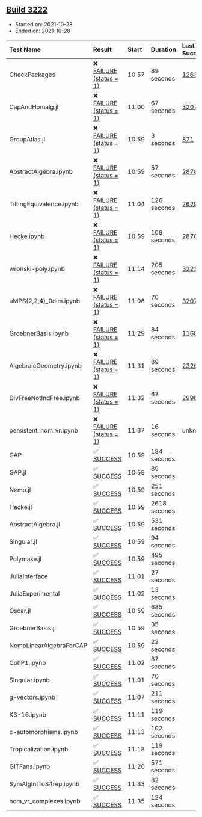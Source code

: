 ## [Build 3222](https://oscarci.mathematik.uni-kl.de/job/oscar-stable/3222/)

* Started on: 2021-10-28
* Ended on: 2021-10-28

| Test Name    | Result | Start | Duration | Last Success | First Failure |
|:-------------|:-------|:------|:---------|:-------------|:--------------|
| CheckPackages | ❌ [FAILURE (status = 1)](https://oscarci.mathematik.uni-kl.de/job/oscar-stable/3222/artifact/logs/build-3222/CheckPackages.log) | 10:57 | 89 seconds | [1263](https://oscarci.mathematik.uni-kl.de/job/oscar-stable/1263/) | [1264](https://oscarci.mathematik.uni-kl.de/job/oscar-stable/1264/) |
| CapAndHomalg.jl | ❌ [FAILURE (status = 1)](https://oscarci.mathematik.uni-kl.de/job/oscar-stable/3222/artifact/logs/build-3222/CapAndHomalg.jl.log) | 11:00 | 67 seconds | [3207](https://oscarci.mathematik.uni-kl.de/job/oscar-stable/3207/) | [3208](https://oscarci.mathematik.uni-kl.de/job/oscar-stable/3208/) |
| GroupAtlas.jl | ❌ [FAILURE (status = 1)](https://oscarci.mathematik.uni-kl.de/job/oscar-stable/3222/artifact/logs/build-3222/GroupAtlas.jl.log) | 10:59 | 3 seconds | [871](https://oscarci.mathematik.uni-kl.de/job/oscar-stable/871/) | [872](https://oscarci.mathematik.uni-kl.de/job/oscar-stable/872/) |
| AbstractAlgebra.ipynb | ❌ [FAILURE (status = 1)](https://oscarci.mathematik.uni-kl.de/job/oscar-stable/3222/artifact/logs/build-3222/AbstractAlgebra.ipynb.log) | 10:59 | 57 seconds | [2878](https://oscarci.mathematik.uni-kl.de/job/oscar-stable/2878/) | [2879](https://oscarci.mathematik.uni-kl.de/job/oscar-stable/2879/) |
| TiltingEquivalence.ipynb | ❌ [FAILURE (status = 1)](https://oscarci.mathematik.uni-kl.de/job/oscar-stable/3222/artifact/logs/build-3222/TiltingEquivalence.ipynb.log) | 11:04 | 126 seconds | [2629](https://oscarci.mathematik.uni-kl.de/job/oscar-stable/2629/) | [2630](https://oscarci.mathematik.uni-kl.de/job/oscar-stable/2630/) |
| Hecke.ipynb | ❌ [FAILURE (status = 1)](https://oscarci.mathematik.uni-kl.de/job/oscar-stable/3222/artifact/logs/build-3222/Hecke.ipynb.log) | 10:59 | 109 seconds | [2878](https://oscarci.mathematik.uni-kl.de/job/oscar-stable/2878/) | [2879](https://oscarci.mathematik.uni-kl.de/job/oscar-stable/2879/) |
| wronski-poly.ipynb | ❌ [FAILURE (status = 1)](https://oscarci.mathematik.uni-kl.de/job/oscar-stable/3222/artifact/logs/build-3222/wronski-poly.ipynb.log) | 11:14 | 205 seconds | [3221](https://oscarci.mathematik.uni-kl.de/job/oscar-stable/3221/) | [3222](https://oscarci.mathematik.uni-kl.de/job/oscar-stable/3222/) |
| uMPS(2,2,4)_0dim.ipynb | ❌ [FAILURE (status = 1)](https://oscarci.mathematik.uni-kl.de/job/oscar-stable/3222/artifact/logs/build-3222/uMPS-2-2-4-_0dim.ipynb.log) | 11:06 | 70 seconds | [3207](https://oscarci.mathematik.uni-kl.de/job/oscar-stable/3207/) | [3208](https://oscarci.mathematik.uni-kl.de/job/oscar-stable/3208/) |
| GroebnerBasis.ipynb | ❌ [FAILURE (status = 1)](https://oscarci.mathematik.uni-kl.de/job/oscar-stable/3222/artifact/logs/build-3222/GroebnerBasis.ipynb.log) | 11:29 | 84 seconds | [1168](https://oscarci.mathematik.uni-kl.de/job/oscar-stable/1168/) | [1169](https://oscarci.mathematik.uni-kl.de/job/oscar-stable/1169/) |
| AlgebraicGeometry.ipynb | ❌ [FAILURE (status = 1)](https://oscarci.mathematik.uni-kl.de/job/oscar-stable/3222/artifact/logs/build-3222/AlgebraicGeometry.ipynb.log) | 11:31 | 89 seconds | [2326](https://oscarci.mathematik.uni-kl.de/job/oscar-stable/2326/) | [2327](https://oscarci.mathematik.uni-kl.de/job/oscar-stable/2327/) |
| DivFreeNotIndFree.ipynb | ❌ [FAILURE (status = 1)](https://oscarci.mathematik.uni-kl.de/job/oscar-stable/3222/artifact/logs/build-3222/DivFreeNotIndFree.ipynb.log) | 11:32 | 67 seconds | [2998](https://oscarci.mathematik.uni-kl.de/job/oscar-stable/2998/) | [2999](https://oscarci.mathematik.uni-kl.de/job/oscar-stable/2999/) |
| persistent_hom_vr.ipynb | ❌ [FAILURE (status = 1)](https://oscarci.mathematik.uni-kl.de/job/oscar-stable/3222/artifact/logs/build-3222/persistent_hom_vr.ipynb.log) | 11:37 | 16 seconds | unknown | unknown |
| GAP | ✅ [SUCCESS](https://oscarci.mathematik.uni-kl.de/job/oscar-stable/3222/artifact/logs/build-3222/GAP.log) | 10:59 | 184 seconds |  |  |
| GAP.jl | ✅ [SUCCESS](https://oscarci.mathematik.uni-kl.de/job/oscar-stable/3222/artifact/logs/build-3222/GAP.jl.log) | 10:59 | 89 seconds |  |  |
| Nemo.jl | ✅ [SUCCESS](https://oscarci.mathematik.uni-kl.de/job/oscar-stable/3222/artifact/logs/build-3222/Nemo.jl.log) | 10:59 | 251 seconds |  |  |
| Hecke.jl | ✅ [SUCCESS](https://oscarci.mathematik.uni-kl.de/job/oscar-stable/3222/artifact/logs/build-3222/Hecke.jl.log) | 10:59 | 2618 seconds |  |  |
| AbstractAlgebra.jl | ✅ [SUCCESS](https://oscarci.mathematik.uni-kl.de/job/oscar-stable/3222/artifact/logs/build-3222/AbstractAlgebra.jl.log) | 10:59 | 531 seconds |  |  |
| Singular.jl | ✅ [SUCCESS](https://oscarci.mathematik.uni-kl.de/job/oscar-stable/3222/artifact/logs/build-3222/Singular.jl.log) | 10:59 | 94 seconds |  |  |
| Polymake.jl | ✅ [SUCCESS](https://oscarci.mathematik.uni-kl.de/job/oscar-stable/3222/artifact/logs/build-3222/Polymake.jl.log) | 10:59 | 495 seconds |  |  |
| JuliaInterface | ✅ [SUCCESS](https://oscarci.mathematik.uni-kl.de/job/oscar-stable/3222/artifact/logs/build-3222/JuliaInterface.log) | 11:01 | 27 seconds |  |  |
| JuliaExperimental | ✅ [SUCCESS](https://oscarci.mathematik.uni-kl.de/job/oscar-stable/3222/artifact/logs/build-3222/JuliaExperimental.log) | 11:02 | 13 seconds |  |  |
| Oscar.jl | ✅ [SUCCESS](https://oscarci.mathematik.uni-kl.de/job/oscar-stable/3222/artifact/logs/build-3222/Oscar.jl.log) | 10:59 | 685 seconds |  |  |
| GroebnerBasis.jl | ✅ [SUCCESS](https://oscarci.mathematik.uni-kl.de/job/oscar-stable/3222/artifact/logs/build-3222/GroebnerBasis.jl.log) | 10:59 | 35 seconds |  |  |
| NemoLinearAlgebraForCAP | ✅ [SUCCESS](https://oscarci.mathematik.uni-kl.de/job/oscar-stable/3222/artifact/logs/build-3222/NemoLinearAlgebraForCAP.log) | 10:59 | 22 seconds |  |  |
| CohP1.ipynb | ✅ [SUCCESS](https://oscarci.mathematik.uni-kl.de/job/oscar-stable/3222/artifact/logs/build-3222/CohP1.ipynb.log) | 11:02 | 87 seconds |  |  |
| Singular.ipynb | ✅ [SUCCESS](https://oscarci.mathematik.uni-kl.de/job/oscar-stable/3222/artifact/logs/build-3222/Singular.ipynb.log) | 11:01 | 70 seconds |  |  |
| g-vectors.ipynb | ✅ [SUCCESS](https://oscarci.mathematik.uni-kl.de/job/oscar-stable/3222/artifact/logs/build-3222/g-vectors.ipynb.log) | 11:07 | 211 seconds |  |  |
| K3-16.ipynb | ✅ [SUCCESS](https://oscarci.mathematik.uni-kl.de/job/oscar-stable/3222/artifact/logs/build-3222/K3-16.ipynb.log) | 11:11 | 119 seconds |  |  |
| c-automorphisms.ipynb | ✅ [SUCCESS](https://oscarci.mathematik.uni-kl.de/job/oscar-stable/3222/artifact/logs/build-3222/c-automorphisms.ipynb.log) | 11:13 | 102 seconds |  |  |
| Tropicalization.ipynb | ✅ [SUCCESS](https://oscarci.mathematik.uni-kl.de/job/oscar-stable/3222/artifact/logs/build-3222/Tropicalization.ipynb.log) | 11:18 | 119 seconds |  |  |
| GITFans.ipynb | ✅ [SUCCESS](https://oscarci.mathematik.uni-kl.de/job/oscar-stable/3222/artifact/logs/build-3222/GITFans.ipynb.log) | 11:20 | 571 seconds |  |  |
| SymAlgIntToS4rep.ipynb | ✅ [SUCCESS](https://oscarci.mathematik.uni-kl.de/job/oscar-stable/3222/artifact/logs/build-3222/SymAlgIntToS4rep.ipynb.log) | 11:33 | 82 seconds |  |  |
| hom_vr_complexes.ipynb | ✅ [SUCCESS](https://oscarci.mathematik.uni-kl.de/job/oscar-stable/3222/artifact/logs/build-3222/hom_vr_complexes.ipynb.log) | 11:35 | 124 seconds |  |  |
